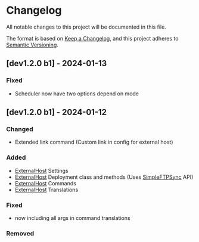 # Changelog

All notable changes to this project will be documented in this file.

The format is based on [Keep a Changelog](https://keepachangelog.com/en/1.0.0/),
and this project adheres to [Semantic Versioning](https://semver.org/spec/v2.0.0.html).


## [dev1.2.0 b1] - 2024-01-13

### Fixed
- Scheduler now have two options depend on mode

## [dev1.2.0 b1] - 2024-01-12

### Changed
- Extended link command (Custom link in config for external host)
### Added
- [ExternalHost](https://github.com/CptGummiball/MC-Dealer/issues/8) Settings
- [ExternalHost](https://github.com/CptGummiball/MC-Dealer/issues/8) Deployment class and methods (Uses [SimpleFTPSync](https://github.com/CptGummiball/SimpleFTPSync) API)
- [ExternalHost](https://github.com/CptGummiball/MC-Dealer/issues/8) Commands
- [ExternalHost](https://github.com/CptGummiball/MC-Dealer/issues/8) Translations
### Fixed
- now including all args in command translations
### Removed
